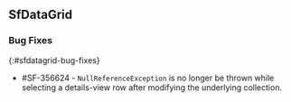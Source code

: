 ## SfDataGrid

### Bug Fixes
{:#sfdatagrid-bug-fixes}

* \#SF-356624 - `NullReferenceException` is no longer be thrown while selecting a details-view row after modifying the underlying collection.
